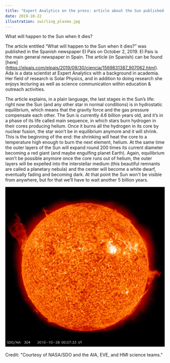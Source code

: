 ```yaml
---
title: "Expert Analytics on the press: article about the Sun published in Spanish newspaper"
date: 2019-10-22
illustration: swirling_plasma.jpg
---
```


What will happen to the Sun when it dies?

The article entitled “What will happen to the Sun when it dies?” was published in the Spanish newspaper El Pais on October 2, 2019. El Pais is the main general newspaper in Spain. The article (in Spanish) can be found [here] (https://elpais.com/elpais/2019/09/30/ciencia/1569831387_907062.html). Ada is a data scientist at Expert Analytics with a background in academia. Her field of research is Solar Physics, and in addition to doing research she enjoys lecturing as well as science communication within education & outreach activities.

The article explains, in a plain language, the last stages in the Sun’s life: right now the Sun (and any other star in normal conditions) is in hydrostatic equilibrium, which means that the gravity force and the gas pressure compensate each other. The Sun is currently 4.6 billion years old, and it’s in a phase of its life called main sequence, in which stars burn hydrogen in their cores producing helium. Once it burns all the hydrogen in its core by nuclear fusion, the star won’t be in equilibrium anymore and it will shrink. This is the beginning of the end: the shrinking will heat the core to a temperature high enough to burn the next element, helium. At the same time the outer layers of the Sun will expand round 200 times its current diameter becoming a red giant (and maybe engulfing planet Earth). Again, equilibrium won’t be possible anymore once the core runs out of helium, the outer layers will be expelled into the interstellar medium (this beautiful remnants are called a planetary nebula) and the center will become a white dwarf, eventually fading and becoming dark. At that point the Sun won't be visible from anywhere, but for that we’ll have to wait another 5 billion years.

<!--more-->

![The Sun as seen by NASA's mission Solar Dynamics Observatory](swirling_plasma.jpg)

Credit: "Courtesy of NASA/SDO and the AIA, EVE, and HMI science teams."
